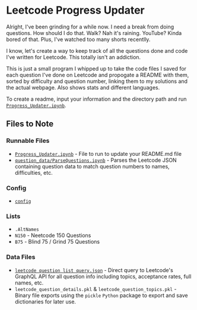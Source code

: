 # Leetcode Progress Updater

Alright, I've been grinding for a while now. I need a break from doing questions. How should I do that. Walk? Nah it's raining. YouTube? Kinda bored of that. Plus, I've watched too many shorts recentlly. 

I know, let's create a way to keep track of all the questions done and code I've written for Leetcode. This totally isn't an addiction.

This is just a small program I whipped up to take the code files I saved for each question I've done on Leetcode and propogate a README with them, sorted by difficulty and question number, linking them to my solutions and the actual webpage. Also shows stats and different languages.

To create a readme, input your information and the directory path and run [`Progress_Updater.ipynb`](Progress_Updater.ipynb).


## Files to Note
### Runnable Files
- [`Progress_Updater.ipynb`](Progress_Updater.ipynb) - File to run to update your README.md file
- [`question_data/ParseQuestions.ipynb`](question_data/ParseQuestions.ipynb) - Parses the Leetcode JSON containing question data to match question numbers to names, difficulties, etc. 

### Config
- [`config`](config)

### Lists
- `.AltNames`
- `N150` - Neetcode 150 Questions
- `B75` - Blind 75 / Grind 75 Questions


### Data Files
- [`leetcode question list query.json`](<question_data/leetcode question list query.json>) - Direct query to Leetcode's GraphQL API for all question info including topics, acceptance rates, full names, etc.
- `leetcode_question_details.pkl` & `leetcode_question_topics.pkl` - Binary file exports using the `pickle` `Python` package to export and save dictionaries for later use.